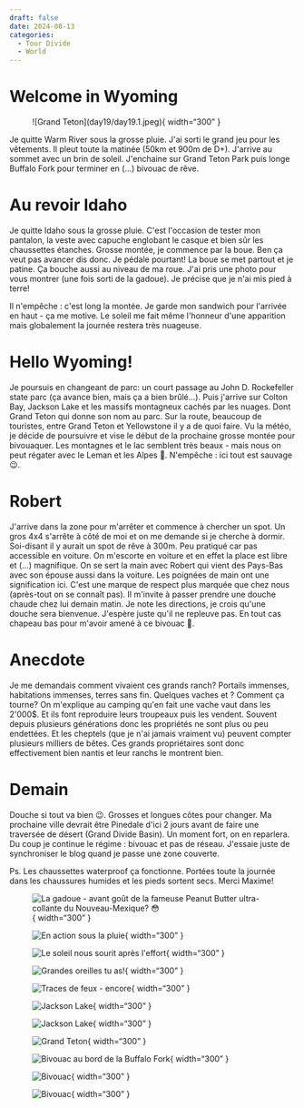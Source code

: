 ```yaml
---
draft: false 
date: 2024-08-13
categories:
  - Tour Divide
  - World
---
```


#  Welcome in Wyoming

<figure markdown>
![Grand Teton](day19/day19.1.jpeg){ width=“300” }
</figure>

Je quitte Warm River sous la grosse pluie. J'ai sorti le grand jeu pour les vêtements. Il pleut toute la matinée (50km et 900m de D+). J'arrive au sommet avec un brin de soleil. J'enchaine sur Grand Teton Park puis longe Buffalo Fork pour terminer en (...) bivouac de rêve.

<!-- more -->

# Au revoir Idaho

Je quitte Idaho sous la grosse pluie. C'est l'occasion de tester mon pantalon, la veste avec capuche englobant le casque et bien sûr les chaussettes étanches. Grosse montée, je commence par la boue. Ben ça veut pas avancer dis donc. Je pédale pourtant! La boue se met partout et je patine. Ça bouche aussi au niveau de ma roue. J'ai pris une photo pour vous montrer (une fois sorti de la gadoue). Je précise que je n'ai mis pied à terre!

Il n'empêche : c'est long la montée. Je garde mon sandwich pour l'arrivée en haut - ça me motive. Le soleil me fait même l'honneur d'une apparition mais globalement la journée restera très nuageuse.

# Hello Wyoming!

Je poursuis en changeant de parc: un court passage au John D. Rockefeller state parc (ça avance bien, mais ça a bien brûlé...). Puis j'arrive sur Colton Bay, Jackson Lake et les massifs montagneux cachés par les nuages. Dont Grand Teton qui donne son nom au parc. Sur la route, beaucoup de touristes, entre Grand Teton et Yellowstone il y a de quoi faire. Vu la météo, je décide de poursuivre et vise le début de la prochaine grosse montée pour bivouaquer. Les montagnes et le lac semblent très beaux - mais nous on peut régater avec le Leman et les Alpes 💪. N'empêche : ici tout est sauvage 😉.

# Robert 

J'arrive dans la zone pour m'arrêter et commence à chercher un spot. Un gros 4x4 s'arrête à côté de moi et on me demande si je cherche à dormir. Soi-disant il y aurait un spot de rêve à 300m. Peu pratiqué car pas accessible en voiture. On m'escorte en voiture et en effet la place est libre et (...) magnifique. On se sert la main avec Robert qui vient des Pays-Bas avec son épouse aussi dans la voiture. Les poignées de main ont une signification ici. C'est une marque de respect plus marquée que chez nous (après-tout on se connaît pas). Il m'invite à passer prendre une douche chaude chez lui demain matin. Je note les directions, je crois qu'une douche sera bienvenue. J'espère juste qu'il ne repleuve pas. En tout cas chapeau bas pour m'avoir amené à ce bivouac 🙏.

# Anecdote

Je me demandais comment vivaient ces grands ranch? Portails immenses, habitations immenses, terres sans fin. Quelques vaches et ? Comment ça tourne? On m'explique au camping qu'en fait une vache vaut dans les 2'000$. Et ils font reproduire leurs troupeaux puis les vendent. Souvent depuis plusieurs générations donc les propriétés ne sont plus ou peu endettées. Et les cheptels (que je n'ai jamais vraiment vu) peuvent compter plusieurs milliers de bêtes. Ces grands propriétaires sont donc effectivement bien nantis et leur ranchs le montrent bien.

# Demain

Douche si tout va bien 😉. Grosses et longues côtes pour changer. Ma prochaine ville devrait être Pinedale d'ici 2 jours avant de faire une traversée de désert (Grand Divide Basin). Un moment fort, on en reparlera. Du coup je continue le régime : bivouac et pas de réseau. J'essaie juste de synchroniser le blog quand je passe une zone couverte.

Ps. Les chaussettes waterproof ça fonctionne. Portées toute la journée dans les chaussures humides et les pieds sortent secs. Merci Maxime!

<figure markdown>

![La gadoue - avant goût de la fameuse Peanut Butter ultra-collante du Nouveau-Mexique? 😳](day19/day19.2.jpeg){ width=“300” }

![En action sous la pluie](day19/day19.3.jpeg){ width=“300” }

![Le soleil nous sourit après l'effort](day19/day19.4.jpeg){ width=“300” }

![Grandes oreilles tu as!](day19/day19.5.jpeg){ width=“300” }

![Traces de feux - encore](day19/day19.6.jpeg){ width=“300” }

![Jackson Lake](day19/day19.7.jpeg){ width=“300” }

![Jackson Lake](day19/day19.8.jpeg){ width=“300” }

![Grand Teton](day19/day19.9.jpeg){ width=“300” }

![Bivouac au bord de la Buffalo Fork](day19/day19.10.jpeg){ width=“300” }

![Bivouac](day19/day19.11.jpeg){ width=“300” }

![Bivouac](day19/day19.12.jpeg){ width=“300” }

</figure>


